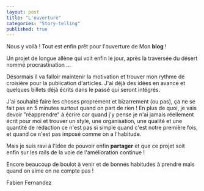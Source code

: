 ```yaml
---
layout: post
title: "L'ouverture"
categories: "Story-telling"
published: true
---
```

Nous y voilà ! Tout est enfin prêt pour l'ouverture de Mon **blog** !

Un projet de longue allène qui voit enfin le jour, après la traversée du désert nommé procrastination ...

Désormais il va falloir maintenir la motivation et trouver mon rythme de croisière pour la publication d'articles.
J'ai déjà des idées en avance et quelques billets déjà écrits dans le passé qui seront intégrés. 

J'ai souhaité faire les choses proprement et bizarrement (ou pas), ça ne se fait pas en 5 minutes surtout quand on part de rien ! 
En plus de quoi, je vais devoir "réapprendre" à écrire car quand j'y pense je n'ai jamais réellement écrit pour moi et trouver un style, une organisation, une qualité et une quantité de rédaction ce n'est pas si simple quand c'est notre première fois, et quand ce n'est pas imposé comme on a l'habitude.

Mais je suis ravi à l'idée de pouvoir enfin **partager** et que ce projet soit enfin sur les rails de la voie de l'amélioration continue !

Encore beaucoup de boulot à venir et de bonnes habitudes à prendre mais quand on aime on ne compte pas !

<p class="signature text-right">Fabien Fernandez</p>
